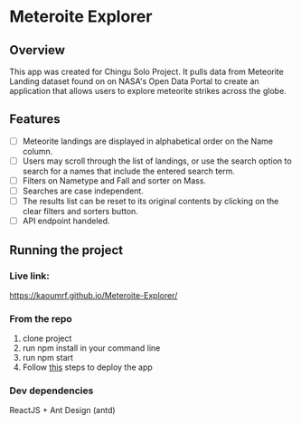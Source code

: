 # Meteroite Explorer
## Overview 

This app was created for Chingu Solo Project. It pulls data from Meteorite Landing dataset found on on NASA's Open Data Portal to create an application that allows users to explore meteorite strikes across the globe.
 

## Features
- [ ] Meteorite landings are displayed in alphabetical order on the Name column.
- [ ] Users may scroll through the list of landings, or use the search option to search for a names that include the entered search term.
- [ ] Filters on Nametype and Fall and sorter on Mass.
- [ ] Searches are case independent.
- [ ] The results list can be reset to its original contents by clicking on the clear filters and sorters button.
- [ ] API endpoint handeled.

## Running the project 
### Live link:
https://kaoumrf.github.io/Meteroite-Explorer/
### From the repo
1. clone project 
2. run npm install in your command line
3. run npm start 
4. Follow [this](https://github.com/gitname/react-gh-pages) steps to deploy the app

### Dev dependencies
ReactJS + Ant Design (antd)


